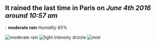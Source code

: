 ## It rained the last time in Paris on *June 4th 2016 around 10:57 am*
💧  **moderate rain** *Humidity 93%*

![moderate rain](http://openweathermap.org/img/w/10d.png) ![light intensity drizzle](http://openweathermap.org/img/w/09d.png) ![mist](http://openweathermap.org/img/w/50d.png)
